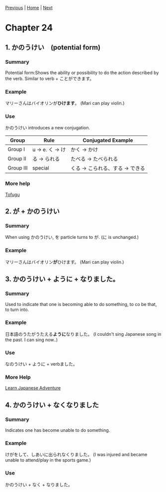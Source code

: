[Previous](https://codywahl.github.io/JapaneseLanguageSchoolNotes/pages/23) | [Home](https://codywahl.github.io/JapaneseLanguageSchoolNotes) | [Next](https://codywahl.github.io/JapaneseLanguageSchoolNotes/pages/25)
# Chapter 24

## 1. かのうけい　(potential form)

### Summary  

Potential form:Shows the ability or possibility to do the action described by the verb. Similar to verb + ことができます。

### Example  


マリーさんはバイオリンが**ひけます**。
(Mari can play violin.)  

### Use

かのうけい introduces a new conjugation. 

Group | Rule | Conjugated Example
------------ | ------------- | -------------
Group I | u -> e. く -> け | かく -> かけ
Group II | る -> られる | たべる -> たべられる
Group III | special | くる -> こられる、する -> できる


### More help
[Tofugu](https://www.tofugu.com/japanese-grammar/verb-potential-form-reru/)


## 2. が + かのうけい

### Summary

When using かのうけい, を particle turns to が. (に is unchanged.)

### Example


マリーさんはバイオリン**が**ひけます。
(Mari can play violin.)  



## 3. かのうけい + ように + なりました。　　　　　　　　　　　　　　　　　　　　　　　　　　　　　　　　　　　　　　　　　　　　　　　　　　　　　　　　　　　　　　　　　　　　　　　　　　　　　　　　　　　　　　　　　　　　　　　　　

### Summary

Used to indicate that one is becoming able to do something, to co be that, to turn into.

### Example

日本語のうたがうたえる**ように**なりました。
(I couldn't sing Japanese song in the past. I can sing now..)

### Use
なのうけい + ように + verbました。

### More Help
[Learn Japanese Adventure](https://www.learn-japanese-adventure.com/you-ni-naru.html)



## 4. かのうけい + なくなりました

### Summary

Indicates one has become unable to do something. 

### Example

けがをして、しあいに出られなくりました。
(I was injured and became unable to attend/play in the sports game.)


### Use
かのうけい + なく + なりました。